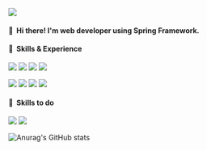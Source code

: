<p>
  <a href="https://distribute.tistory.com" target="_blank">
    <img src="https://img.shields.io/badge/♧ Blog-D34949?logo=blog&logoColor=white"/>
  </a>
</p>

#### 👋&nbsp; Hi there! I'm web developer using Spring Framework.

#### 💪&nbsp; Skills & Experience
<p>
  <img src="https://img.shields.io/badge/Java-007396?logo=Java&logoColor=white"/>
  <img src="https://img.shields.io/badge/JavaScript-F7DF1E?logo=JavaScript&logoColor=black"/>
  <img src="https://img.shields.io/badge/Spring-6DB33F?logo=Spring&logoColor=white"/>
  <img src="https://img.shields.io/badge/SpringBoot-6DB33F?logo=SpringBoot&logoColor=white"/>
</p>
<p>
  <img src="https://img.shields.io/badge/Jenkins-D24939?logo=Jenkins&logoColor=white"/>
  <img src="https://img.shields.io/badge/GitHub-181717?logo=GitHub&logoColor=white"/> 
  <img src="https://img.shields.io/badge/Subversion-809CC9?logo=Subversion&logoColor=white"/> 
  <img src="https://img.shields.io/badge/Sourcetree-0052CC?logo=Sourcetree&logoColor=white"/>
</p>

#### 🌱&nbsp; Skills to do 
<p>
  <img src="https://img.shields.io/badge/Python-3776AB?logo=Python&logoColor=white"/> 
  <img src="https://img.shields.io/badge/React-61DAFB?logo=React&logoColor=black"/>
</p> 

![Anurag's GitHub stats](https://github-readme-stats.vercel.app/api?username=bamcoding&show_icons=true&theme=default)
<!--
**bamcoding/bamcoding** is a ✨ _special_ ✨ repository because its `README.md` (this file) appears on your GitHub profile.

Here are some ideas to get you started:

- 🔭 I’m currently working on ...
- 🌱 I’m currently learning ...
- 👯 I’m looking to collaborate on ...
- 🤔 I’m looking for help with ...
- 💬 Ask me about ...
- 📫 How to reach me: ...
- 😄 Pronouns: ...
- ⚡ Fun fact: ...
-->
